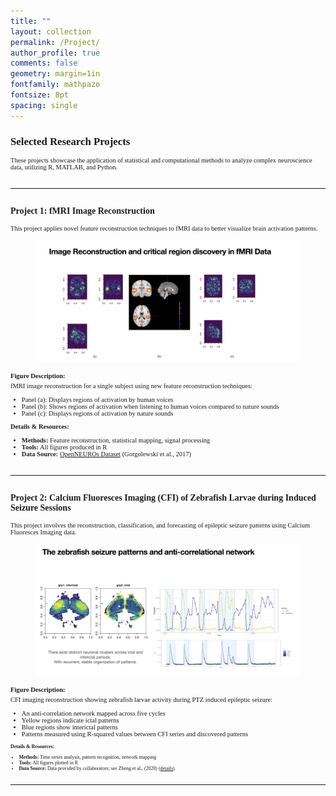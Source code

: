 ```yaml
---
title: ""
layout: collection
permalink: /Project/
author_profile: true
comments: false
geometry: margin=1in
fontfamily: mathpazo
fontsize: 8pt
spacing: single
---
```



<h2 style="font-family:Times New Roman; font-size:1.2em;">Selected Research Projects</h2>

<div style="font-family:Times New Roman; font-size:0.75em;">
These projects showcase the application of statistical and computational methods to analyze complex neuroscience data, utilizing R, MATLAB, and Python.
</div>

<hr style="margin: 2em 0;">

<h3 style="font-family:Times New Roman; font-size:1em;">Project 1: fMRI Image Reconstruction</h3>

<div style="font-family:Times New Roman; font-size:0.75em;">
This project applies novel feature reconstruction techniques to fMRI data to better visualize brain activation patterns.
</div>

<figure>
  <img src="/assets/images/yy/fMRI-project.png" alt="Project 1 Image" style="max-width:100%;height:auto;">
</figure>

<div style="font-family:Times New Roman; font-size:0.75em; margin-top:1em;">
<strong>Figure Description:</strong>
<p style="margin-top:0.5em;">fMRI image reconstruction for a single subject using new feature reconstruction techniques:</p>
<ul style="margin-top: 0.5em;">
  <li>Panel (a): Displays regions of activation by human voices</li>
  <li>Panel (b): Shows regions of activation when listening to human voices compared to nature sounds</li>
  <li>Panel (c): Displays regions of activation by nature sounds</li>
</ul>
</div>

<div style="font-family:Times New Roman; font-size:0.75em; margin-top:1em;">
<strong>Details & Resources:</strong>
<ul>
  <li><strong>Methods:</strong> Feature reconstruction, statistical mapping, signal processing</li>
  <li><strong>Tools:</strong> All figures produced in R</li>
  <li><strong>Data Source:</strong> <a href="https://pubmed.ncbi.nlm.nih.gov/30676975/">OpenNEUROs Dataset</a> (Gorgolewski et al., 2017)</li>
</ul>
</div>



<hr style="margin: 2em 0;">

<h3 style="font-family:Times New Roman; font-size:1em;">Project 2: Calcium Fluoresces Imaging (CFI) of Zebrafish Larvae during Induced Seizure Sessions</h3>

<div style="font-family:Times New Roman; font-size:0.75em;">
This project involves the reconstruction, classification, and forecasting of epileptic seizure patterns using Calcium Fluoresces Imaging data.
</div>

<figure>
  <img src="/assets/images/yy/zebrafish-project.png" alt="Project 2 Image" style="max-width:100%;height:auto;">
</figure>

<div style="font-family:Times New Roman; font-size:0.75em; margin-top:1em;">
<strong>Figure Description:</strong>
<p style="margin-top:0.5em;">CFI imaging reconstruction showing zebrafish larvae activity during PTZ induced epileptic seizure:</p>
<ul style="margin-top: 0.5em;">
  <li>An anti-correlation network mapped across five cycles</li>
  <li>Yellow regions indicate ictal patterns</li>
  <li>Blue regions show interictal patterns</li>
  <li>Patterns measured using R-squared values between CFI series and discovered patterns</li>
</ul>

<div style="font-family:Times New Roman; font-size:0.75em; margin-top:1em;">
<strong>Details & Resources:</strong>
<ul>
  <li><strong>Methods:</strong> Time series analysis, pattern recognition, network mapping</li>
  <li><strong>Tools:</strong> All figures plotted in R</li>
  <li><strong>Data Source:</strong> Data provided by collaborators; see Zheng et al., (2020) (<a href="https://pubmed.ncbi.nlm.nih.gov/30676975/">details</a>)</li>
</ul>
</div>



<hr style="margin: 2em 0;">







